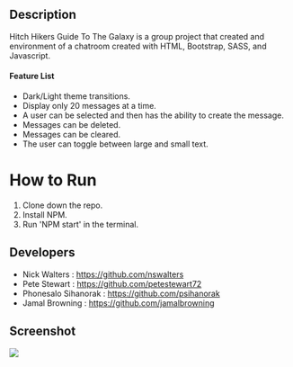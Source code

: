 ## Description
Hitch Hikers Guide To The Galaxy is a group project that created and environment of a chatroom created with HTML, Bootstrap, SASS, and Javascript.

#### Feature List
* Dark/Light theme transitions.
* Display only 20 messages at a time.
* A user can be selected and then has the ability to create the message.
* Messages can be deleted.
* Messages can be cleared.
* The user can toggle between large and small text.

# How to Run
1. Clone down the repo.
2. Install NPM.
3. Run 'NPM start' in the terminal.

## Developers
* Nick Walters : https://github.com/nswalters
* Pete Stewart : https://github.com/petestewart72
* Phonesalo Sihanorak : https://github.com/psihanorak
* Jamal Browning : https://github.com/jamalbrowning

## Screenshot
<img src="https://i.ibb.co/n0WfH8V/Screen-Shot-2020-06-15-at-7-46-45-AM.png"/>

